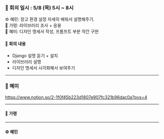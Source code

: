 ### 📝 회의 일시 : 5/8 (목) 5시 ~ 8시

⚙️ 혜민: 장고 환경 설정 자세히 배워서 설명해주기.<br>
🔧 가령: 라이브러리 조사 + 응용<br>
🎨 혜미: 디자인 명세서 작성, 프롬프트 부분 약간 구현 <br>

#### 👥 회의 내용 

- Django 설명 듣기 + 설치
- 라이브러리 설명
- 디자인 명세서 시각화해서 보여주기

---
### 🎨 혜미<br>
https://www.notion.so/2-1f0f45b223d1807e907fc321b96dac0a?pvs=4


---
#### 🔧 가령 <br>




---

#### ⚙️ 혜민 <br>
